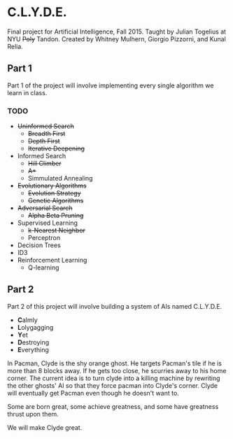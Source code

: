 # C.L.Y.D.E.

Final project for Artificial Intelligence, Fall 2015. Taught by Julian
Togelius at NYU ~~Poly~~ Tandon. Created by Whitney Mulhern, Giorgio Pizzorni, and Kunal Relia.

## Part 1
Part 1 of the project will involve implementing every single algorithm
we learn in class.

### TODO
* ~~Uninformed Search~~
  * ~~Breadth First~~
  * ~~Depth First~~
  * ~~Iterative Deepening~~
* Informed Search
  * ~~Hill Climber~~
  * ~~A*~~
  * Simmulated Annealing
* ~~Evolutionary Algorithms~~
  * ~~Evolution Strategy~~
  * ~~Genetic Algorithms~~
* ~~Adversarial Search~~
  * ~~Alpha Beta Pruning~~
* Supervised Learning
  * ~~k-Nearest Neighbor~~
  * Perceptron
* Decision Trees
 * ID3
* Reinforcement Learning
  * Q-learning

## Part 2
Part 2 of this project will involve building a system of AIs named C.L.Y.D.E. 

* **C**almly
* **L**olygagging
* **Y**et
* **D**estroying
* **E**verything

In Pacman, Clyde is the shy orange ghost. He targets Pacman's tile if he is more than 8 blocks away. If he gets too close, he scurries away to his home corner. The current idea is to turn clyde into a killing machine by rewriting the other ghosts' AI so that they force pacman into Clyde's corner. Clyde will eventually get Pacman even though he doesn't want to.

Some are born great, some achieve greatness, and some have greatness thrust upon them.

We will make Clyde great.
  
